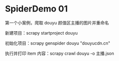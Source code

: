 # SpiderDemo 01

第一个小案例，爬取 douyu 颜值区主播的图片并重命名

新建项目：scrapy startproject douyu

初始化项目：scrapy genspider douyu "douyucdn.cn"

执行并打印 item 内容：scrapy crawl douyu -o 主播.json

